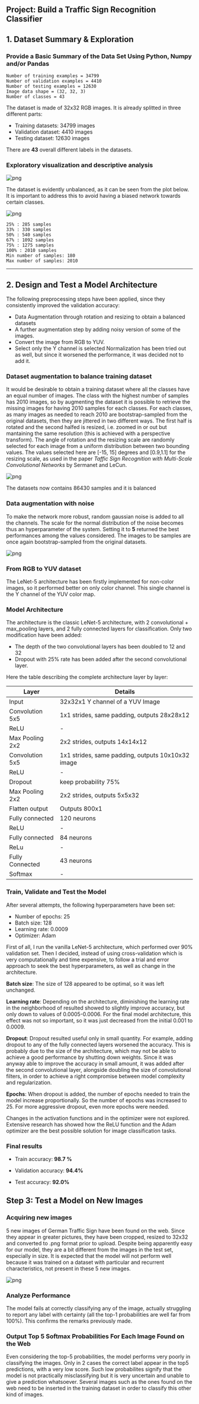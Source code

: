 ## Project: Build a Traffic Sign Recognition Classifier


## 1.  Dataset Summary & Exploration

### Provide a Basic Summary of the Data Set Using Python, Numpy and/or Pandas

    Number of training examples = 34799
    Number of validation examples = 4410
    Number of testing examples = 12630
    Image data shape = (32, 32, 3)
    Number of classes = 43


The dataset is made of 32x32 RGB images. It is already splitted in three different parts:
- Training datasets: 34799 images
- Validation dataset: 4410 images
- Testing dataset: 12630 images

There are **43** overall different labels in the datasets.

### Exploratory visualization and descriptive analysis

![png](output_12_0.png)


The dataset is evidently unbalanced, as it can be seen from the plot below. It is important to address this to avoid having a biased network towards certain classes.

![png](output_14_0.png)

    25% : 285 samples
    33% : 330 samples
    50% : 540 samples
    67% : 1092 samples
    75% : 1275 samples
    100% : 2010 samples
    Min number of samples: 180
    Max number of samples: 2010

----

## 2. Design and Test a Model Architecture

The following preprocessing steps have been applied, since they consistently improved the validation accuracy:
-  Data Augmentation through rotation and resizing to obtain a balanced datasets
-  A further augmentation step by adding noisy version of some of the images.
- Convert the image from RGB to YUV.
- Select only the Y channel is selected
Normalization has been tried out as well, but since it worsened the performance, it was decided not to add it.

### Dataset augmentation to balance training dataset

It would be desirable to obtain a training dataset where all the classes have an equal number of images. The class with the highest number of samples has 2010 images, so by augmenting the dataset it is possible to retrieve the missing images for having 2010 samples for each classes.
For each classes, as many images as needed to reach 2010 are bootstrap-sampled from the original datasets, then they are jittered in two different ways. The first half is rotated and the second halfed is resized, i.e. zoomed in or out but mantaining the same resolution (this is achieved with a perspective transform). The angle of rotation and the resizing scale are randomly selected for each image from a uniform distribution between two bounding values. The values selected here are [-15, 15] degrees and [0.9,1.1] for the resizing scale, as used in the paper *Taffic Sign Recognition with Multi-Scale Convolutional Networks* by Sermanet and LeCun.

![png](output_24_1.png)


The datasets now contains 86430 samples and it is balanced

### Data augmentation with noise

To make the network more robust, random gaussian noise is added to all the channels. The scale for the normal distribution of the noise becomes thus an hyperparameter of the system. Setting it to **5** returned the best performances among the values considered. The images to be samples are once again bootstrap-sampled from the original datasets.

![png](output_29_1.png)


### From RGB to YUV dataset

The LeNet-5 architecture has been firstly implemented for non-color images, so it performed better on only color channel. This single channel is the Y channel of the YUV color map.

### Model Architecture

The architecture is the classic LeNet-5 architecture, with 2 convolutional + max_pooling layers, and 2 fully connected layers for classification. Only two modification have been added:
- The depth of the two convolutional layers has been doubled to 12 and 32
- Dropout with 25% rate has been added after the second convolutional layer.

Here the table describing the complete architecture layer by layer:

| Layer           | Details                                           |
| --------------- | ------------------------------------------------- |
| Input           | 32x32x1 Y channel of a YUV Image                  |
| Convolution 5x5 | 1x1 strides, same padding, outputs 28x28x12       |
| ReLU            | -                                                 |
| Max Pooling 2x2 | 2x2 strides, outputs 14x14x12                     |
| Convolution 5x5 | 1x1 strides, same padding, outputs 10x10x32 image |
| ReLU            | -                                                 |
| Dropout         | keep probability 75%                              |
| Max Pooling 2x2 | 2x2 strides, outputs 5x5x32                       |
| Flatten output  | Outputs 800x1                                     |
| Fully connected | 120 neurons                                       |
| ReLU            | -                                                 |
| Fully connected | 84 neurons                                        |
| ReLu            | -                                                 |
| Fully Connected | 43 neurons                                        |
| Softmax         | -                                                 |



### Train, Validate and Test the Model

After several attempts, the following hyperparameters have been set:
- Number of epochs: 25
- Batch size: 128
- Learning rate: 0.0009
- Optimizer: Adam

First of all, I run the vanilla LeNet-5 architecture, which performed over 90% validation set. Then I decided, instead of using cross-validation which is very computationally and time expensive, to follow a trial and error approach to seek the best hyperparameters, as well as change in the architecture. 

**Batch size**: The size of 128 appeared to be optimal, so it was left unchanged.

**Learning rate**: Depending on the architecture, diminishing the learning rate in the neighborhood of resulted showed to slightly improve accuracy, but only down to values of 0.0005-0.0006. For the final model architecture, this effect was not so important, so it was just decreased from the initial 0.001 to 0.0009.

**Dropout**: Dropout resulted useful only in small quantity. For example, adding dropout to any of the fully connected layers worsened the accuracy. This is probably due to the size of the architecture, which may not be able to achieve a good performance by shutting down weights. Since it was anyway able to improve the accuracy in small amount, it was added after the second convolutional layer, alongside doubling the size of convolutional filters, in order to achieve a right compromise between model complexity and regularization.

**Epochs**: When dropout is added, the number of epochs needed to train the model increase proportionally. So the number of epochs was increased to 25. For more aggressive dropout, even more epochs were needed.

Changes in the activation functions and in the optimizer were not explored. Extensive research has showed how the ReLU function and the Adam optimizer are the best possible solution for image classification tasks.

### Final results

- Train accuracy: **98.7 %**
- Validation accuracy: **94.4%**

- Test accuracy: **92.0%**

## Step 3: Test a Model on New Images

### Acquiring new images

5 new images of German Traffic Sign have been found on the web. Since they appear in greater pictures, they have been cropped, resized to 32x32 and converted to .png format prior to upload. Despite being apparently easy for our model, they are a bit different from the images in the test set, especially in size. It is expected that the model will not perform well because it was trained on a dataset with particular and recurrent characteristics, not present in these 5 new images.

![png](output_56_0.png)

### Analyze Performance

The model fails at correctly classifying any of the image, actually struggling to report any label with certainty (all the top-1 probabilities are well far from 100%). This confirms the remarks previously made.

### Output Top 5 Softmax Probabilities For Each Image Found on the Web

Even considering the top-5 probabilities, the model performs very poorly in classifying the images. Only in 2 cases the correct label appear in the top5 predictions, with a very low score. Such low probabilites signify that the model is not practically misclassifying but it is very uncertain and unable to give a prediction whatsoever. Several images such as the ones found on the web need to be inserted in the training dataset in order to classify this other kind of images.
